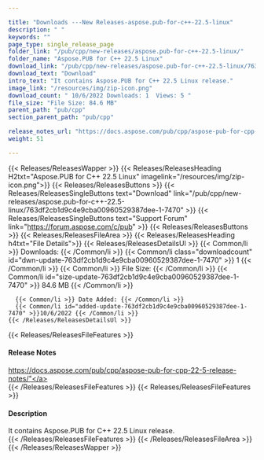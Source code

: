 ```yaml
---

title: "Downloads ---New Releases-aspose.pub-for-c++-22.5-linux"
description: " "
keywords: ""
page_type: single_release_page
folder_link: "/pub/cpp/new-releases/aspose.pub-for-c++-22.5-linux/"
folder_name: "Aspose.PUB for C++ 22.5 Linux"
download_link: "/pub/cpp/new-releases/aspose.pub-for-c++-22.5-linux/763df2cb1d9c4e9cba00960529387dee-1-7470"
download_text: "Download"
intro_text: "It contains Aspose.PUB for C++ 22.5 Linux release."
image_link: "/resources/img/zip-icon.png"
download_count: " 10/6/2022 Downloads: 1  Views: 5 "
file_size: "File Size: 84.6 MB"
parent_path: "pub/cpp"
section_parent_path: "pub/cpp"

release_notes_url: "https://docs.aspose.com/pub/cpp/aspose-pub-for-cpp-22-5-release-notes/""
weight: 51

---
```


{{< Releases/ReleasesWapper >}}
  {{< Releases/ReleasesHeading H2txt="Aspose.PUB for C++ 22.5 Linux" imagelink="/resources/img/zip-icon.png">}}
  {{< Releases/ReleasesButtons >}}
    {{< Releases/ReleasesSingleButtons text="Download" link="/pub/cpp/new-releases/aspose.pub-for-c++-22.5-linux/763df2cb1d9c4e9cba00960529387dee-1-7470" >}}
    {{< Releases/ReleasesSingleButtons text="Support Forum" link="https://forum.aspose.com/c/pub" >}}
  {{< Releases/ReleasesButtons >}}
  {{< Releases/ReleasesFileArea >}}
    {{< Releases/ReleasesHeading h4txt="File Details">}}
    {{< Releases/ReleasesDetailsUl >}}
      {{< Common/li >}} Downloads: {{< /Common/li >}}
      {{< Common/li class="downloadcount" id="dwn-update-763df2cb1d9c4e9cba00960529387dee-1-7470" >}} 1 {{< /Common/li >}}
      {{< Common/li >}} File Size: {{< /Common/li >}}
      {{< Common/li id="size-update-763df2cb1d9c4e9cba00960529387dee-1-7470" >}} 84.6 MB {{< /Common/li >}}

      {{< Common/li >}} Date Added: {{< /Common/li >}}
      {{< Common/li id="added-update-763df2cb1d9c4e9cba00960529387dee-1-7470" >}}10/6/2022 {{< /Common/li >}}
    {{< /Releases/ReleasesDetailsUl >}}

  {{< Releases/ReleasesFileFeatures >}}
      <h4>Release Notes</h4><div><a href='https://docs.aspose.com/pub/cpp/aspose-pub-for-cpp-22-5-release-notes/"'>https://docs.aspose.com/pub/cpp/aspose-pub-for-cpp-22-5-release-notes/"</a></div>
  {{< /Releases/ReleasesFileFeatures >}}
  {{< Releases/ReleasesFileFeatures >}}
      <h4>Description</h4><div class="HTMLDescription">It contains Aspose.PUB for C++ 22.5 Linux release.</div>
  {{< /Releases/ReleasesFileFeatures >}}
 {{< /Releases/ReleasesFileArea >}}
{{< /Releases/ReleasesWapper >}}


